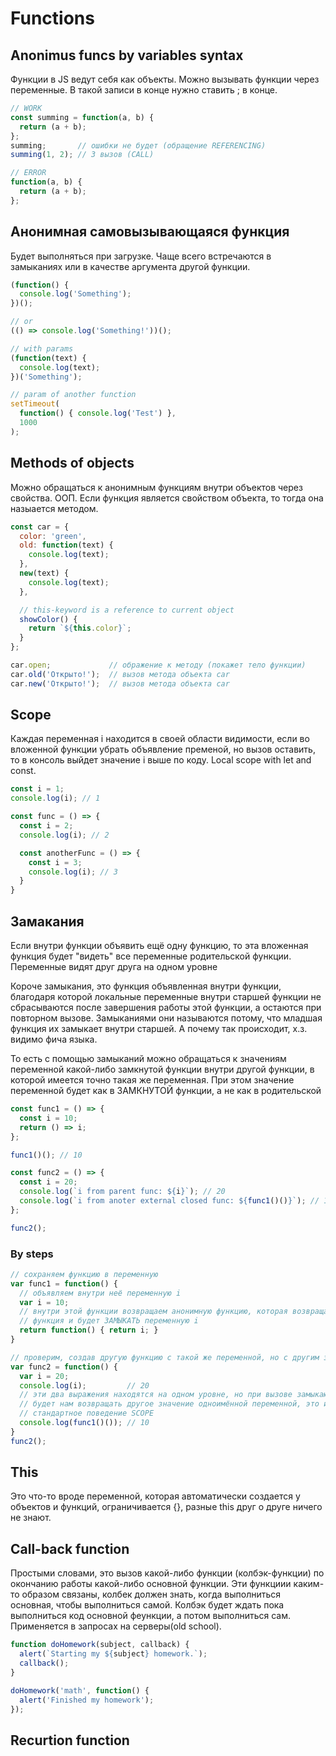 # Functions

## Anonimus funcs by variables syntax

Функции в JS ведут себя как объекты. Можно вызывать функции через переменные. В такой записи в конце нужно ставить ; в конце.

```js
// WORK
const summing = function(a, b) {
  return (a + b);
};
summing;       // ошибки не будет (обращение REFERENCING)
summing(1, 2); // 3 вызов (CALL)

// ERROR
function(a, b) {
  return (a + b);
};
```

## Анонимная самовызывающаяся функция

Будет выполняться при загрузке. Чаще всего встречаются в замыканиях или в качестве аргумента другой функции.

```js
(function() {
  console.log('Something');
})();

// or
(() => console.log('Something!'))();

// with params
(function(text) {
  console.log(text);
})('Something');

// param of another function
setTimeout(
  function() { console.log('Test') },
  1000
);
```

## Methods of objects

Можно обращаться к анонимным функциям внутри объектов через свойства. ООП. Если функция является свойством объекта, то тогда она назыается методом.

```js
const car = {
  color: 'green',
  old: function(text) {
    console.log(text);
  },
  new(text) {
    console.log(text);
  },

  // this-keyword is a reference to current object
  showColor() {
    return `${this.color}`;
  }
};

car.open;             // ображение к методу (покажет тело функции)
car.old('Открыто!');  // вызов метода объекта car
car.new('Открыто!');  // вызов метода объекта car
```

## Scope

Каждая переменная i находится в своей области видимости, если во вложенной функции убрать объявление пременой, но вызов оставить, то в консоль выйдет значение i выше по коду. Local scope with let and const.

```js
const i = 1;
console.log(i); // 1

const func = () => {
  const i = 2;
  console.log(i); // 2

  const anotherFunc = () => {
    const i = 3;
    console.log(i); // 3
  }
}
```

## Замакания

Если внутри функции объявить ещё одну функцию, то эта вложенная функция будет "видеть" все переменные родительской функции. Переменные видят друг друга на одном уровне

Короче замыкания, это функция объявленная внутри функции, благодаря которой локальные переменные внутри старшей функции не сбрасываются после завершения работы этой функции, а остаются при повторном вызове. Замыканиями они называются потому, что младшая функция их замыкает внутри старшей. А почему так происходит, х.з. видимо фича языка.

То есть с помощью замыканий можно обращаться к значениям переменной какой-либо замкнутой функции внутри другой функции, в которой имеется точно такая же переменная. При этом значение переменной будет как в ЗАМКНУТОЙ функции, а не как в родительской

```js
const func1 = () => {
  const i = 10;
  return () => i;
};

func1()(); // 10

const func2 = () => {
  const i = 20;
  console.log(`i from parent func: ${i}`); // 20
  console.log(`i from anoter external closed func: ${func1()()}`); // 10
};

func2();
```

### By steps

```js
// сохраняем функцию в переменную
var func1 = function() {
  // объявляем внутри неё переменную i
  var i = 10;
  // внутри этой функции возвращаем анонимную функцию, которая возвращает значение переменной i, эта 
  // функция и будет ЗАМЫКАТЬ переменную i
  return function() { return i; }
}

// проверим, создав другую функцию с такой же переменной, но с другим значением
var func2 = function() {
  var i = 20;
  console.log(i);         // 20
  // эти два выражения находятся на одном уровне, но при вызове замыкающей функции перевой функции, она
  // будет нам возвращать другое значение одноимённой переменной, это и есть ЗАМЫКАНИЕ, которое нарушает 
  // стандартное поведение SCOPE
  console.log(func1()()); // 10
}
func2();
```

## This

Это что-то вроде переменной, которая автоматически создается у объектов и функций, ограничивается {}, разные this друг о друге ничего не знают.

## Call-back function

Простыми словами, это вызов какой-либо функции (колбэк-функции) по окончанию работы какой-либо основной функции. Эти функциии каким-то образом связаны, колбек должен знать, когда выполниться основная, чтобы выполниться самой. Колбэк будет ждать пока выполниться код основной феункции, а потом выполниться сам.
Применяется в запросах на серверы(old school).

```js
function doHomework(subject, callback) {
  alert(`Starting my ${subject} homework.`);
  callback();
}

doHomework('math', function() {
  alert('Finished my homework');
});
```

## Recurtion function

